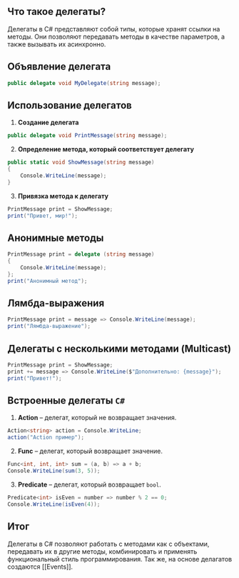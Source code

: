 ## Что такое делегаты?

Делегаты в C# представляют собой типы, которые хранят ссылки на методы. Они позволяют передавать методы в качестве параметров, а также вызывать их асинхронно.

## Объявление делегата

```csharp
public delegate void MyDelegate(string message);
```

## Использование делегатов

1. **Создание делегата**

```csharp
public delegate void PrintMessage(string message);
```

2. **Определение метода, который соответствует делегату**

```csharp
public static void ShowMessage(string message)
{
    Console.WriteLine(message);
}
```

3. **Привязка метода к делегату**

```csharp
PrintMessage print = ShowMessage;
print("Привет, мир!");
```

## Анонимные методы

```csharp
PrintMessage print = delegate (string message)
{
    Console.WriteLine(message);
};
print("Анонимный метод");
```

## Лямбда-выражения

```csharp
PrintMessage print = message => Console.WriteLine(message);
print("Лямбда-выражение");
```

## Делегаты с несколькими методами (Multicast)

```csharp
PrintMessage print = ShowMessage;
print += message => Console.WriteLine($"Дополнительно: {message}");
print("Привет!");
```

## Встроенные делегаты `C#`

1. **Action** – делегат, который не возвращает значения.

```csharp
Action<string> action = Console.WriteLine;
action("Action пример");
```

2. **Func** – делегат, который возвращает значение.

```csharp
Func<int, int, int> sum = (a, b) => a + b;
Console.WriteLine(sum(3, 5));
```

3. **Predicate** – делегат, который возвращает `bool`.

```csharp
Predicate<int> isEven = number => number % 2 == 0;
Console.WriteLine(isEven(4));
```

## Итог

Делегаты в C# позволяют работать с методами как с объектами, передавать их в другие методы, комбинировать и применять функциональный стиль программирования. Так же, на основе делагатов создаются [[Events]].